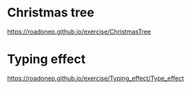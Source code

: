 # Christmas tree
https://roadonep.github.io/exercise/ChristmasTree
# Typing effect
https://roadonep.github.io/exercise/Typing_effect/Type_effect
